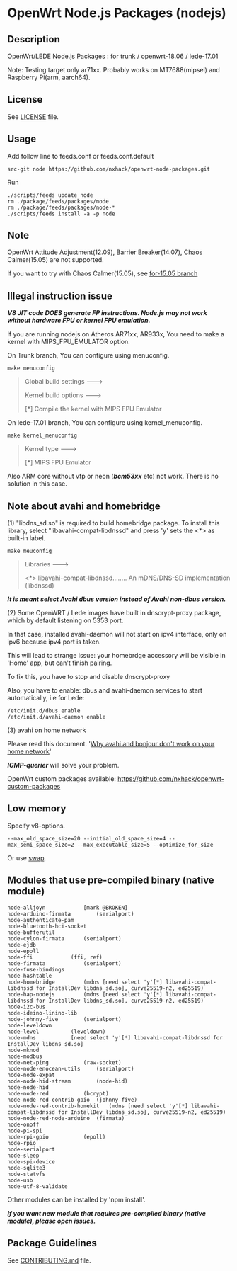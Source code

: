 # OpenWrt Node.js Packages (nodejs)

## Description

OpenWrt/LEDE Node.js Packages : for trunk / openwrt-18.06 / lede-17.01

Note: Testing target only ar71xx. Probably works on MT7688(mipsel) and Raspberry Pi(arm, aarch64).

## License

See [LICENSE](LICENSE) file.

## Usage

Add follow line to feeds.conf or feeds.conf.default
```
src-git node https://github.com/nxhack/openwrt-node-packages.git
```

Run
```
./scripts/feeds update node
rm ./package/feeds/packages/node
rm ./package/feeds/packages/node-*
./scripts/feeds install -a -p node
```

## Note
OpenWrt Attitude Adjustment(12.09), Barrier Breaker(14.07), Chaos Calmer(15.05) are not supported.

If you want to try with Chaos Calmer(15.05), see [for-15.05 branch](https://github.com/nxhack/openwrt-node-packages/tree/for-15.05)


## Illegal instruction issue

***V8 JIT code DOES generate FP instructions. Node.js may not work without hardware FPU or kernel FPU emulation.***

If you are running nodejs on Atheros AR71xx, AR933x, You need to make a kernel with MIPS_FPU_EMULATOR option.

On Trunk branch, You can configure using menuconfig.
```
make menuconfig
```
> Global build settings  --->
>
> Kernel build options  --->
>
>  [*] Compile the kernel with MIPS FPU Emulator

On lede-17.01 branch, You can configure using kernel_menuconfig.
```
make kernel_menuconfig
```
> Kernel type  --->
>
> [*] MIPS FPU Emulator

Also ARM core without vfp or neon (***bcm53xx*** etc) not work. There is no solution in this case.

## Note about avahi and homebridge
(1)
"libdns_sd.so" is required to build homebridge package. To install this library, select "libavahi-compat-libdnssd" and press 'y' sets the <*> as built-in label.

```
make meuconfig
```
> Libraries  --->
>
>    <*> libavahi-compat-libdnssd........ An mDNS/DNS-SD implementation (libdnssd)

***It is meant select Avahi dbus version instead of Avahi non-dbus version.***

(2)
Some OpenWRT / Lede images have built in dnscrypt-proxy package, which by default listening on 5353 port.

In that case, installed avahi-daemon will not start on ipv4 interface, only on ipv6 because ipv4 port is taken.

This will lead to strange issue: your homebrdge accessory will be visible in 'Home' app, but can't finish pairing.

To fix this, you have to stop and disable dnscrypt-proxy

Also, you have to enable: dbus and avahi-daemon services to start automatically, i.e for Lede:

```
/etc/init.d/dbus enable
/etc/init.d/avahi-daemon enable
```

(3)
avahi on home network

Please read this document. '[Why avahi and bonjour don't work on your home network](https://bitbucket.org/marc_culler/querierd/)'

***IGMP-querier*** will solve your problem.

OpenWrt custom packages available: https://github.com/nxhack/openwrt-custom-packages

## Low memory
Specify v8-options.

```
--max_old_space_size=20 --initial_old_space_size=4 --max_semi_space_size=2 --max_executable_size=5 --optimize_for_size
```

Or use [swap](https://openwrt.org/docs/guide-user/storage/fstab?s[]=swap).

## Modules that use pre-compiled binary (native module)
```
node-alljoyn			[mark @BROKEN]
node-arduino-firmata		(serialport)
node-authenticate-pam
node-bluetooth-hci-socket
node-bufferutil
node-cylon-firmata		(serialport)
node-ejdb
node-epoll
node-ffi			(ffi, ref)
node-firmata			(serialport)
node-fuse-bindings
node-hashtable
node-homebridge			(mdns [need select 'y'[*] libavahi-compat-libdnssd for InstallDev libdns_sd.so], curve25519-n2, ed25519)
node-hap-nodejs			(mdns [need select 'y'[*] libavahi-compat-libdnssd for InstallDev libdns_sd.so], curve25519-n2, ed25519)
node-i2c-bus
node-ideino-linino-lib
node-johnny-five		(serialport)
node-leveldown
node-level			(leveldown)
node-mdns			[need select 'y'[*] libavahi-compat-libdnssd for InstallDev libdns_sd.so]
node-mknod
node-modbus
node-net-ping			(raw-socket)
node-node-enocean-utils		(serialport)
node-node-expat
node-node-hid-stream		(node-hid)
node-node-hid
node-node-red			(bcrypt)
node-node-red-contrib-gpio	(johnny-five)
node-node-red-contrib-homekit	(mdns [need select 'y'[*] libavahi-compat-libdnssd for InstallDev libdns_sd.so], curve25519-n2, ed25519)
node-node-red-node-arduino	(firmata)
node-onoff
node-pi-spi
node-rpi-gpio			(epoll)
node-rpio
node-serialport
node-sleep
node-spi-device
node-sqlite3
node-statvfs
node-usb
node-utf-8-validate
```
Other modules can be installed by 'npm install'.

***If you want new module that requires pre-compiled binary (native module), please open issues.***

## Package Guidelines

See [CONTRIBUTING.md](https://github.com/openwrt/packages/blob/master/CONTRIBUTING.md) file.
